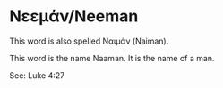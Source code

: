 # Νεεμάν/Neeman
This word is also spelled Ναιμάν (Naiman).

This word is the name Naaman. It is the name of a man.

See: Luke 4:27
